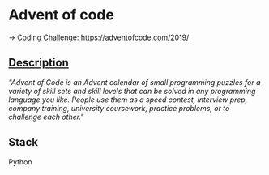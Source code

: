 # Advent of code
-> Coding Challenge: https://adventofcode.com/2019/

## [Description](https://adventofcode.com/2019/about)
_"Advent of Code is an Advent calendar of small programming puzzles for a variety of skill sets and skill levels that can be solved in any programming language you like. People use them as a speed contest, interview prep, company training, university coursework, practice problems, or to challenge each other."_


## Stack

Python

